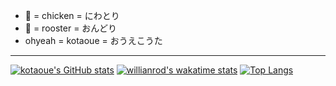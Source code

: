 * 🐔 = chicken = にわとり
* 🐓 = rooster = おんどり
* ohyeah = kotaoue = おうえこうた

---

[![kotaoue's GitHub stats](https://github-readme-stats.vercel.app/api?username=kotaoue)](https://github.com/kotaoue)
[![willianrod's wakatime stats](https://github-readme-stats.vercel.app/api/wakatime?username=kotaoue)](https://wakatime.com/@kotaoue)
[![Top Langs](https://github-readme-stats.vercel.app/api/top-langs/?username=kotaoue&layout=compact)](https://github.com/kotaoue)
